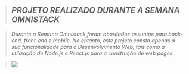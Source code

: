 ><em><h2>PROJETO REALIZADO DURANTE A SEMANA OMNISTACK</h2><em/>
  
>Durante a Semana Omnistack foram abordados assuntos para back-end, front-end e mobile. No entanto, este projeto consta apenas a sua funcionalidade para o Desenvolvimento Web, tais como a utilização de Node.js e React.js para a construção de web pages.


>![](https://media2.giphy.com/media/TQnF6XSwX2axW/giphy.gif?cid=ecf05e471bdd8a960f8cb2c24629e80046637df8e93c9f77&rid=giphy.gif)
